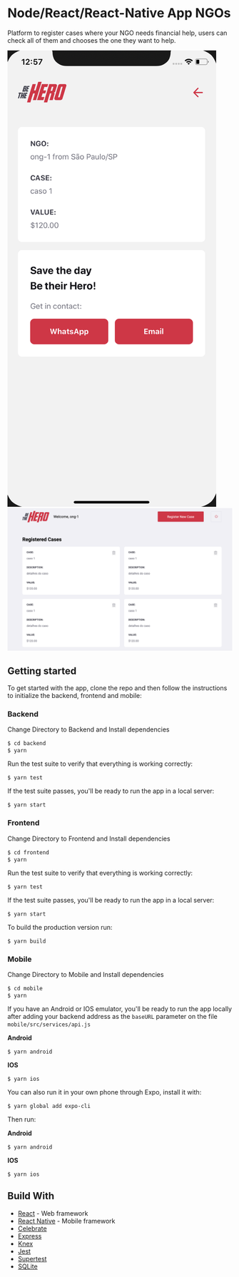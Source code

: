 # Node/React/React-Native App NGOs

Platform to register cases where your NGO needs financial help, users can check all of them and chooses the one they want to help.

![Screenshot](/screenshots/mobile-1.png)
![Screenshot](/screenshots/web-1.png)

## Getting started

To get started with the app, clone the repo and then follow the instructions to initialize the backend, frontend and mobile:

### Backend

Change Directory to Backend and Install dependencies

```
$ cd backend
$ yarn
```

Run the test suite to verify that everything is working correctly:

```
$ yarn test
```

If the test suite passes, you'll be ready to run the app in a local server:

```
$ yarn start
```

### Frontend

Change Directory to Frontend and Install dependencies

```
$ cd frontend
$ yarn
```

Run the test suite to verify that everything is working correctly:

```
$ yarn test
```

If the test suite passes, you'll be ready to run the app in a local server:

```
$ yarn start
```

To build the production version run:

```
$ yarn build
```

### Mobile

Change Directory to Mobile and Install dependencies

```
$ cd mobile
$ yarn
```

If you have an Android or IOS emulator, you'll be ready to run the app locally after adding your backend address as the `baseURL` parameter on the file `mobile/src/services/api.js`

**Android**
```
$ yarn android
```

**IOS**
```
$ yarn ios
```

You can also run it in your own phone through Expo, install it with:

```
$ yarn global add expo-cli
```

Then run:

**Android**
```
$ yarn android
```

**IOS**
```
$ yarn ios
```

## Build With

* [React](https://reactjs.org/) - Web framework
* [React Native](https://reactnative.dev) - Mobile framework
* [Celebrate](https://github.com/arb/celebrate)
* [Express](https://expressjs.com)
* [Knex](http://knexjs.org/)
* [Jest](https://jestjs.io)
* [Supertest](https://github.com/visionmedia/supertest)
* [SQLite](https://www.sqlite.org)

